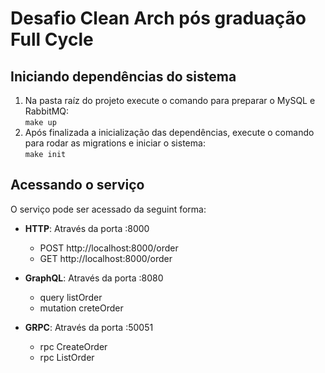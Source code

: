 # Desafio Clean Arch pós graduação Full Cycle

## Iniciando dependências do sistema
1. Na pasta raíz do projeto execute o comando para preparar o MySQL e RabbitMQ: \
```make up```
2. Após finalizada a inicialização das dependências, execute o comando para rodar as migrations e iniciar o sistema: \
```make init```

## Acessando o serviço
O serviço pode ser acessado da seguint forma:

- **HTTP**: Através da porta :8000

  - POST http://localhost:8000/order
  - GET http://localhost:8000/order

- **GraphQL**: Através da porta :8080
  - query listOrder
  - mutation creteOrder
- **GRPC**: Através da porta :50051
  - rpc CreateOrder
  - rpc ListOrder
